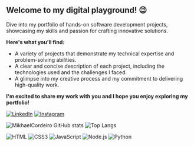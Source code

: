 ## Welcome to my digital playground! 😉

Dive into my portfolio of hands-on software development projects, showcasing my skills and passion for crafting innovative solutions.

**Here's what you'll find:**

* A variety of projects that demonstrate my technical expertise and problem-solving abilities.
* A clear and concise description of each project, including the technologies used and the challenges I faced.
* A glimpse into my creative process and my commitment to delivering high-quality work.

**I'm excited to share my work with you and I hope you enjoy exploring my portfolio!**

[![LinkedIn](https://img.shields.io/badge/LinkedIn-0077B5?style=for-the-badge&logo=linkedin&logoColor=white)](https://www.linkedin.com/in/mikhael-cordeiro-33189a25b/)  [![Instagram](https://img.shields.io/badge/Instagram-E4405F?style=for-the-badge&logo=instagram&logoColor=white)](https://www.instagram.com/mikhael_cordeiro/)

![MikhaelCordeiro  GitHub stats](https://github-readme-stats.vercel.app/api?username=MikhaelCordeiro&show_icons=true&theme=dracula)
![Top Langs](https://github-readme-stats.vercel.app/api/top-langs/?username=MikhaelCordeiro&layout=compact&theme=dracula)

![HTML](https://img.shields.io/badge/HTML5-E34F26?style=for-the-badge&logo=html5&logoColor=white) ![CSS3](https://img.shields.io/badge/CSS3-1572B6?style=for-the-badge&logo=css3&logoColor=white) ![JavaScript](https://img.shields.io/badge/JavaScript-F7DF1E?style=for-the-badge&logo=JavaScript&logoColor=white) ![Node.js](https://img.shields.io/badge/Node.js-43853D?style=for-the-badge&logo=node.js&logoColor=white) ![Python](https://img.shields.io/badge/Python-3776AB?style=for-the-badge&logo=python&logoColor=white)
